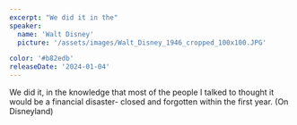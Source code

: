 ```yaml
---
excerpt: "We did it in the"
speaker:
  name: 'Walt Disney'
  picture: '/assets/images/Walt_Disney_1946_cropped_100x100.JPG'

color: '#b82edb'
releaseDate: '2024-01-04'
---
```

We did it, in the knowledge that most of the people I talked to thought it would be a financial disaster- closed and forgotten within the first year. (On Disneyland)
